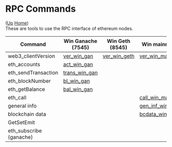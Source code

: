 # RPC Commands

([Up](..) [Home](..\..))<br>
These are tools to use the RPC interface of ethereum nodes.

| Command                    | Win Ganache (7545)  | Win Geth (8545)  | Win mainnet    | Win several networks | Linux mainnet    | Web interface
| ----                       | ------------        |-----------       | ----------     | ----                 | ----             | ------
| web3_clientVersion         | [ver_win_gan]       | [ver_win_geth]   | [ver_win_main] | [ver_win_sev]        | [ver_linux_main]
| eth_accounts               | [act_win_gan]       |                  |                | 
| eth_sendTransaction        | [trans_win_gan]     |                  |                |
| eth_blockNumber            | [bl_win_gan]        |                  |                | [bl_win_sev]         |                  | [blocknr]
| eth_getBalance             | [bal_win_gan]       |                  |                | [bal_win_sev]        | [bal_linux_main]
| eth_call                   |                     |                  | [call_win_main]     
| general info               |                     |                  | [gen_inf_win]
| blockchain data            |                     |                  | [bcdata_win_inf]
| GetSetEmit                 |                     |                  |                | [getsetemit_win]
| eth_subscribe (ganache)    |                    |                  |                 |                   |                   |  [wsblocks_gan]    


[ver_win_gan]:       https://github.com/web3examples/ethereum/blob/master/rpc/web3_clientVersion_ganache.cmd
[ver_win_geth]:      https://github.com/web3examples/ethereum/blob/master/rpc/web3_clientVersion_geth.cmd
[ver_win_main]:      https://github.com/web3examples/ethereum/blob/master/rpc/web3_clientVersion_mainnet.cmd 
[ver_win_sev]:       https://github.com/web3examples/ethereum/blob/master/rpc/web3_clientVersion_several_networks.cmd
[ver_linux_main]:    https://github.com/web3examples/ethereum/blob/master/rpc/web3_clientVersion_mainnet

[act_win_gan]:    https://github.com/web3examples/ethereum/blob/master/rpc/eth_accounts_ganache.cmd

[trans_win_gan]:  https://github.com/web3examples/ethereum/blob/master/rpc/eth_sendTransaction_ganache.cmd

[bl_win_gan]:       https://github.com/web3examples/ethereum/blob/master/rpc/eth_blockNumber_ganache.cmd
[bl_win_sev]:       https://github.com/web3examples/ethereum/blob/master/rpc/eth_blockNumber_several_networks.cmd



[bal_win_gan]:      https://github.com/web3examples/ethereum/blob/master/rpc/eth_getBalance_ganache.cmd
[bal_linux_main]:    https://github.com/web3examples/ethereum/blob/master/rpc/eth_getBalance_mainnet
[bal_win_sev]:      https://github.com/web3examples/ethereum/blob/master/rpc/eth_getBalance_several_networks.cmd

[call_win_main]:     https://github.com/web3examples/ethereum/blob/master/rpc/eth_call_mainnet.cmd



[gen_inf_win]:      https://github.com/web3examples/ethereum/blob/master/rpc/general_info_mainnet.cmd

[bcdata_win_inf]:   https://github.com/web3examples/ethereum/blob/master/rpc/bcdata_mainnet.cmd
[blocknr]:          https://web3examples.com/ethereum/rpc/blocknr.html

[wsblocks_gan]:     https://web3examples.com/ethereum/rpc/wsblocks_ganache.html




[getsetemit_win]:   https://github.com/web3examples/ethereum/blob/master/rpc/GetSetEmit.cmd
